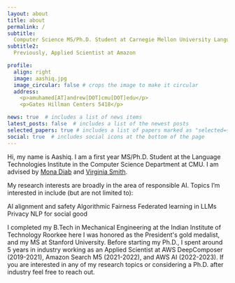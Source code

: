 ```yaml
---
layout: about
title: about
permalink: /
subtitle: 
  Computer Science MS/Ph.D. Student at Carnegie Mellon University Language Technologies Institute 
subtitle2:
  Previously, Applied Scientist at Amazon

profile:
  align: right
  image: aashiq.jpg
  image_circular: false # crops the image to make it circular
  address:
    <p>amuhamed[AT]andrew[DOT]cmu[DOT]edu</p>  
    <p>Gates Hillman Centers 5418</p>

news: true  # includes a list of news items
latest_posts: false  # includes a list of the newest posts
selected_papers: true # includes a list of papers marked as "selected={true}"
social: true  # includes social icons at the bottom of the page
---
```

Hi, my name is Aashiq. I am a first year MS/Ph.D. Student at the Language Technologies Institute in the Computer Science Department at CMU.
I am advised by [Mona Diab](https://lti.cs.cmu.edu/people/222228496/mona-diab) and [Virginia Smith](https://www.cs.cmu.edu/~smithv/).

My research interests are broadly in the area of responsible AI. Topics I’m interested in include (but are not limited to):

AI alignment and safety
Algorithmic Fairness
Federated learning in LLMs
Privacy 
NLP for social good

I completed my B.Tech in Mechanical Engineering at the Indian Institute of Technology Roorkee here I was honored as the President's gold medalist, and my MS at Stanford University. Before starting my Ph.D., I spent around 5 years in industry working as an Applied Scientist at AWS DeepComposer (2019-2021), Amazon Search M5 (2021-2022), and AWS AI (2022-2023). If you are interested in any of my research topics or considering a Ph.D. after industry feel free to reach out.

<!-- LinkedIn Icon -->
<a href="https://www.linkedin.com/in/aashiqmuhamed" target="_blank">
    <i class="fa fa-linkedin"></i>
</a>

<!-- Twitter Icon -->
<a href="https://twitter.com/aashiqmuhamed" target="_blank">
    <i class="fa fa-twitter"></i>
</a>

<!-- Google Scholar Icon -->
<a href="https://scholar.google.com/citations?user=GbVC5NYAAAAJ&hl=en" target="_blank">
    <i class="ai ai-google-scholar"></i>
</a>
